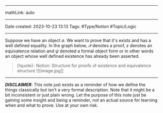 
---

mathLink: auto

---
Date created: 2023-10-23 13:13
Tags: #Type/Notion #Topic/Logic 

---  

Suppose we have an object $a$. We want to prove that it's exists and has a well defined equality. In the graph below, $\mathcal P$ denotes a proof, $\varepsilon$ denotes an equivalence relation and $\psi$ denoted a formal object form or in other words an object whose well defined existence has already been asserted.

> [!quote]- Notion: Structure for proofs of existence and equivalence structure
>![[image.jpg]]

---
**_DISCLAIMER_**: This note just exists as a reminder of how we define the things classically but isn't a very formal description. Note that it might be a bit inconsistent or just plain wrong. Let the purpose of this note just be gaining some insight and being a reminder, not an actual source for learning when and what to prove. Use at your own risk.







